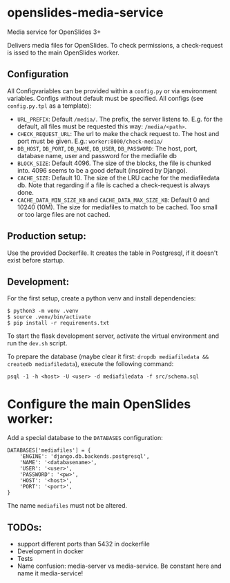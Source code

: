 # openslides-media-service
Media service for OpenSlides 3+

Delivers media files for OpenSlides. To check permissions, a check-request is
issed to the main OpenSlides worker.

## Configuration
All Configvariables can be provided within a `config.py` or via environment
variables. Configs without default must be specified. All configs (see
`config.py.tpl` as a template):

- `URL_PREFIX`: Default `/media/`. The prefix, the server listens to. E.g. for
  the default, all files must be requested this way: `/media/<path>`.
- `CHECK_REQUEST_URL`: The url to make the chack request to. The host and port
  must be given. E.g.: `worker:8000/check-media/`
- `DB_HOST`, `DB_PORT`, `DB_NAME`, `DB_USER`, `DB_PASSWORD`: The host, port,
  database name, user and password for the mediafile db
- `BLOCK_SIZE`: Default 4096. The size of the blocks, the file is chunked into.
  4096 seems to be a good default (inspired by Django).
- `CACHE_SIZE`: Default 10. The size of the LRU cache for the mediafiledata db.
  Note that regarding if a file is cached a check-request is always done.
- `CACHE_DATA_MIN_SIZE_KB` and `CACHE_DATA_MAX_SIZE_KB`: Default 0 and 10240 (10M).
  The size for mediafiles to match to be cached. Too small or too large files
  are not cached.

## Production setup:
Use the provided Dockerfile. It creates the table in Postgresql, if it doesn't
exist before startup.

## Development:
For the first setup, create a python venv and install dependencies:

    $ python3 -m venv .venv
    $ source .venv/bin/activate
    $ pip install -r requirements.txt

To start the flask development server, activate the virtual environment and run
the `dev.sh` script.

To prepare the database (maybe clear it first: `dropdb mediafiledata && createdb mediafiledata`), execute the following command:

    psql -1 -h <host> -U <user> -d mediafiledata -f src/schema.sql

# Configure the main OpenSlides worker:
Add a special database to the `DATABASES` configuration:

    DATABASES['mediafiles'] = {
        'ENGINE': 'django.db.backends.postgresql',
        'NAME': '<databasename>',
        'USER': '<user>',
        'PASSWORD': '<pw>',
        'HOST': '<host>',
        'PORT': '<port>',
    }

The name `mediafiles` must not be altered.
  

## TODOs:
 - support different ports than 5432 in dockerfile
 - Development in docker
 - Tests
 - Name confusion: media-server vs media-service. Be constant here and name it
   media-service!

